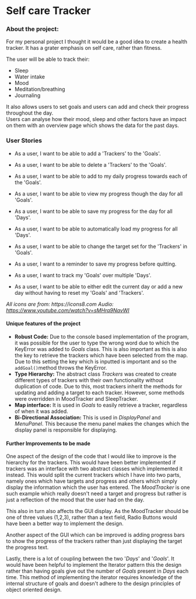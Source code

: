 # Self care Tracker

### About the project:
For my personal project I thought it would be a good idea to create a health tracker. It has a grater emphasis on self care, rather than fitness.

The user will be able to track their:
- Sleep
- Water intake
- Mood
- Meditation/breathing
- Journaling 

It also allows users to set goals and users can add and check their progress throughout the day.  
Users can analyse how their mood, sleep and other factors have an impact on them with an overview page which shows the 
data for the past days. 

### User Stories
- As a user, I want to be able to add a 'Trackers' to the 'Goals'.
- As a user, I want to be able to delete a 'Trackers' to the 'Goals'.
- As a user, I want to be able to add to my daily progress towards each of the 'Goals'.
- As a user, I want to be able to view my progress though the day for all 'Goals'.

- As a user, I want to be able to save my progress for the day for all 'Days'.
- As a user, I want to be able to automatically load my progress for all 'Days'.
- As a user, I want to be able to change the target set for the 'Trackers' in 'Goals'.
- As a user, I want to a reminder to save my progress before quitting. 

- As a user, I want to track my 'Goals' over multiple 'Days'.
- As a user, I want to be able to either edit the current day or add a new day without having to reset my 'Goals' and 'Trackers'.

_All icons are from: https://icons8.com_
_Audio: https://www.youtube.com/watch?v=sMHrq9NavWI_


#### Unique features of the project
- **Robust Code:** Due to the console based implementation of the program, it was possible for the user to type the wrong word due to which the KeyError was added to _Goals_ class.
This is also important as this is also the key to retrieve the trackers which have been selected from the map. Due to this setting the key which is inputted is important and so the `addGoal()`method throws the KeyError.
- **Type Hierarchy:** The abstract class _Trackers_ was created to create different types of trackers with their own functionality without duplication of code. Due to this, most trackers inherit the methods for updating and adding a target to each tracker.
However, some methods were overridden in MoodTracker and SleepTracker.
- **Map interface:** It is used in _Goals_ to easily retrieve a tracker, regardless of when it was added.
- **Bi-Directional Association:** This is used in _DisplayPanel_ and _MenuPanel_. This because the menu panel makes the changes which the display panel is responsible for displaying.

#### Further Improvements to be made
One aspect of the design of the code that I would like to improve is the hierarchy for the trackers. This would have been better implemented if trackers was an interface with two abstract classes which implemented it instead. 
This would split the current trackers which I have into two parts, namely ones which have targets and progress and others which simply display the information which the user has entered. 
The _MoodTracker_ is one such example which really doesn't need a target and progress but rather is just a reflection of the mood that the user had on the day. 

This also in turn also affects the GUI display. As the MoodTracker should be one of three values (1,2,3), rather than a text field, Radio Buttons would have been a better way to implement the design. 

Another aspect of the GUI which can be improved is adding progress bars to show the progress of the trackers rather than just displaying the target the progress text. 

Lastly, there is a lot of coupling between the two '_Days_' and '_Goals_'. It would have been helpful to implement the Iterator pattern this the design rather than having goals give out the number of _Goals_ present in _Days_ each time. 
This method of implementing the iterator requires knowledge of the internal structure of goals and doesn't adhere to the design principles of object oriented design.  
